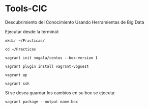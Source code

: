 # Tools-CIC
Descubrimiento del Conocimiento Usando Herramientas de Big Data

Ejecutar desde la terminal:

`mkdir ~/Practicas/`

`cd ~/Practicas`

`vagrant init nogala/centos --box-version 1`

`vagrant plugin install vagrant-vbguest`

`vagrant up`

`vagrant ssh`

Si se desea guardar los cambios en su box se ejecuta:

`vagrant package --output name.box`
